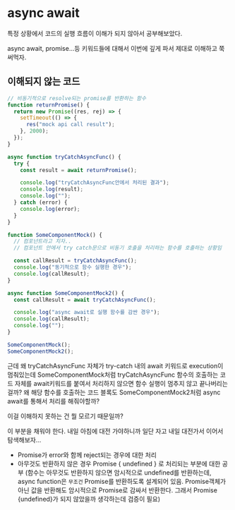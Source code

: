 # async await

특정 상황에서 코드의 실행 흐름이 이해가 되지 않아서 공부해보았다.

async await, promise...등 키워드들에 대해서 이번에 깊게 파서 제대로 이해하고 쭉 써먹자.

## 이해되지 않는 코드

```javascript
// 비동기적으로 resolve되는 promise를 반환하는 함수
function returnPromise() {
  return new Promise((res, rej) => {
    setTimeout(() => {
      res("mock api call result");
    }, 2000);
  });
}

async function tryCatchAsyncFunc() {
  try {
    const result = await returnPromise();

    console.log("tryCatchAsyncFunc안에서 처리된 결과");
    console.log(result);
    console.log("");
  } catch (error) {
    console.log(error);
  }
}

function SomeComponentMock() {
  // 컴포넌트라고 치자..
  // 컴포넌트 안에서 try catch문으로 비동기 호출을 처리하는 함수를 호출하는 상황임

  const callResult = tryCatchAsyncFunc();
  console.log("동기적으로 함수 실행한 경우");
  console.log(callResult);
}

async function SomeComponentMock2() {
  const callResult = await tryCatchAsyncFunc();

  console.log("async await로 실행 함수를 감싼 경우");
  console.log(callResult);
  console.log("");
}

SomeComponentMock();
SomeComponentMock2();
```

근데 왜 tryCatchAsyncFunc 자체가 try-catch 내의 await 키워드로 execution이 멈춰있는데
SomeComponentMock처럼 tryCatchAsyncFunc 함수의 호출하는 코드 자체를 await키워드를 붙여서 처리하지 않으면 함수 실행이 멈추지 않고 끝나버리는걸까? 왜 해당 함수를 호출하는 코드 블록도 SomeComponentMock2처럼 async await를 통해서 처리를 해줘야할까?

이걸 이해하지 못하는 건 뭘 모르기 때문일까?

이 부분을 채워야 한다. 내일 아침에 대전 가야하니까 일단 자고 내일 대전가서 이어서 탐색해보자...

- Promise가 error와 함께 reject되는 경우에 대한 처리
- 아무것도 반환하지 않은 경우 Promise { undefined } 로 처리되는 부분에 대한 공부 (함수는 아무것도 반환하지 않으면 암시적으로 undefined를 반환하는데, async function은 `무조건` Promise를 반환하도록 설계되어 있음. Promise객체가 아닌 값을 반환해도 암시적으로 Promise로 감싸서 반환한다. 그래서 Promise {undefined}가 되지 않았을까 생각하는데 검증이 필요)
